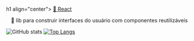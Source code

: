 h1 align="center">
    <a href="https://pt-br.reactjs.org/">🔗 React</a>
</h1>
<p align="center">🚀 lib para construir interfaces do usuário com componentes reutilizáveis</p>

![GitHub stats](https://github-readme-stats.vercel.app/api?username=Withene&show_icons=true)  [![Top Langs](https://github-readme-stats.vercel.app/api/top-langs/?username=Withene)](https://github.com/anuraghazra/github-readme-stats)

